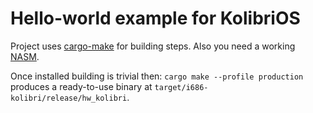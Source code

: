 # Hello-world example for KolibriOS

Project uses [cargo-make](https://github.com/sagiegurari/cargo-make) for building steps.
Also you need a working [NASM](https://nasm.us/).

Once installed building is trivial then: `cargo make --profile production` produces
a ready-to-use binary at `target/i686-kolibri/release/hw_kolibri`.
